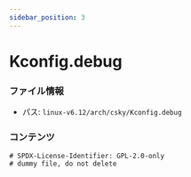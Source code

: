```yaml
---
sidebar_position: 3
---
```

# Kconfig.debug

### ファイル情報

- パス: `linux-v6.12/arch/csky/Kconfig.debug`

### コンテンツ

```debug
# SPDX-License-Identifier: GPL-2.0-only
# dummy file, do not delete

```
